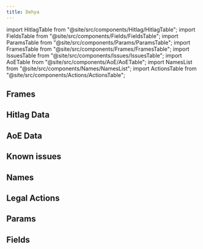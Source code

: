 ```yaml
---
title: Dehya
---
```


import HitlagTable from "@site/src/components/Hitlag/HitlagTable";
import FieldsTable from "@site/src/components/Fields/FieldsTable";
import ParamsTable from "@site/src/components/Params/ParamsTable";
import FramesTable from "@site/src/components/Frames/FramesTable";
import IssuesTable from "@site/src/components/Issues/IssuesTable";
import AoETable from "@site/src/components/AoE/AoETable";
import NamesList from "@site/src/components/Names/NamesList";
import ActionsTable from "@site/src/components/Actions/ActionsTable";

## Frames

<FramesTable item_key="dehya" />

## Hitlag Data

<HitlagTable item_key="dehya" />

## AoE Data

<AoETable item_key="dehya" />

## Known issues

<IssuesTable item_key="dehya" />

## Names

<NamesList item_key="dehya" />

## Legal Actions

<ActionsTable item_key="dehya" />

## Params

<ParamsTable item_key="dehya" />

## Fields

<FieldsTable item_key="dehya" />
